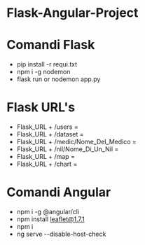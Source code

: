 # Flask-Angular-Project
# Comandi Flask
- pip install -r requi.txt
- npm i -g nodemon
- flask run or nodemon app.py

# Flask URL's
- Flask_URL + /users =
- Flask_URL + /dataset =
- Flask_URL + /medic/Nome_Del_Medico =
- Flask_URL + /nil/Nome_Di_Un_Nil =
- Flask_URL + /map =
- Flask_URL + /chart =

# Comandi Angular
- npm i -g @angular/cli
- npm install leaflet@1.7.1
- npm i
- ng serve --disable-host-check
